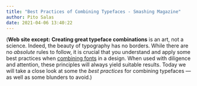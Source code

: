 ```yaml
---
title: "Best Practices of Combining Typefaces - Smashing Magazine"
author: Pito Salas
date: 2021-04-06 13:40:22
---
```


(**Web site except:** **Creating great typeface combinations** is an art, not a science. Indeed, the beauty of typography has no borders. While there are no _absolute_ rules to follow, it is crucial that you understand and apply some best practices when [combining fonts](https://www.smashingmagazine.com/2007/08/80-beautiful-fonts-typefaces-for-professional-design/) in a design. When used with diligence and attention, these principles will always yield suitable results. Today we will take a close look at some the _best practices_ for combining typefaces — as well as some blunders to avoid.) 
